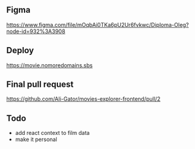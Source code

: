 ## Figma

https://www.figma.com/file/mOqbAi0TKa6pU2Ur6fvkwc/Diploma-Oleg?node-id=932%3A3908

## Deploy

https://movie.nomoredomains.sbs

## Final pull request

https://github.com/Ali-Gator/movies-explorer-frontend/pull/2

## Todo

- add react context to film data
- make it personal
